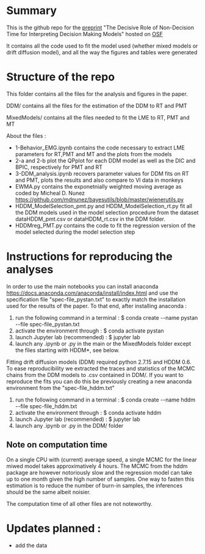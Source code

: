 # Summary
This is the github repo for the [preprint](https://psyarxiv.com/gewb3/) "The Decisive Role of Non-Decision Time for Interpreting Decision Making Models" hosted on [OSF](https://osf.io/t2ar3/) 

It contains all the code used to fit the model used (whether mixed models or drift diffusion model), and all the way the figures and tables were generated

# Structure of the repo
This folder contains all the files for the analysis and figures in the paper.

DDM/ contains all the files for the estimation of the DDM to RT and PMT

MixedModels/ contains all the files needed to fit the LME to RT, PMT and MT

About the files : 
- 1-Behavior_EMG.ipynb contains the code necessary to extract LME parameters for RT,PMT and MT and the plots from the models
- 2-a and 2-b plot the QPplot for each DDM model as well as the DIC and BPIC, respectively for PMT and RT
- 3-DDM_analysis.ipynb recovers parameter values for DDM fits on RT and PMT, plots the results and also compare to VI data in monkeys
- EWMA.py contains the exponetnially weighted moving average as coded by Micheal D. Nunez https://github.com/mdnunez/bayesutils/blob/master/wienerutils.py
- HDDM_ModelSelection_pmt.py and HDDM_ModelSelection_rt.py fit all the DDM models used in the model selection procedure from the dataset dataHDDM_pmt.csv or dataHDDM_rt.csv  in the DDM folder. 
- HDDMreg_PMT.py contains the code to fit the regression version of the model selected during the model selection step

# Instructions for reproducing the analyses
In order to use the main notebooks you can install anaconda https://docs.anaconda.com/anaconda/install/index.html and use the specification file "spec-file_pystan.txt" to exactly match the installation used for the results of the paper. To that end, after installing anaconda : 
 1. run the following command in a terminal : $ conda create --name pystan --file spec-file_pystan.txt
 2. activate the environment through : $ conda activate pystan
 3. launch Jupyter lab (recommended) : $ jupyter lab
 4. launch any .ipynb or .py in the main or the MixedModels folder except the files starting with HDDM*, see below.

Fitting drift diffusion models (DDM) required python 2.7.15 and HDDM 0.6. To ease reproducibility we extracted the traces and statistics of the MCMC chains from the DDM models to .csv contained in DDM/. If you want to reproduce the fits you can do this be previously creating a new anaconda environment from the "spec-file_hddm.txt"
 1. run the following command in a terminal : $ conda create --name hddm --file spec-file_hddm.txt
 2. activate the environment through : $ conda activate hddm
 3. launch Jupyter lab (recommended) : $ jupyter lab
 4. launch any .ipynb or .py in the DDM/ folder

## Note on computation time
On a single CPU with (current) average speed, a single MCMC for the linear miwed model takes approximatively 4 hours. The MCMC from the hddm package are however notoriously slow and the regression model can take up to one month given the high number of samples. One way to fasten this estimation is to reduce the number of burn-in samples, the inferences should be the same albeit noisier. 

The computation time of all other files are not noteworthy.

# Updates planned :
- add the data 
